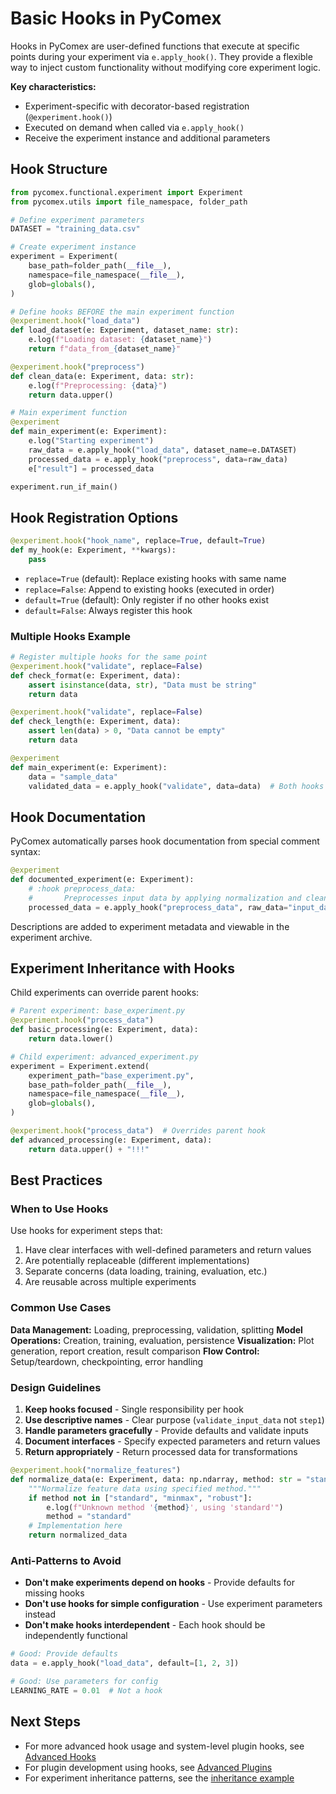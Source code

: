 # Basic Hooks in PyComex

Hooks in PyComex are user-defined functions that execute at specific points during your experiment via `e.apply_hook()`. They provide a flexible way to inject custom functionality without modifying core experiment logic.

**Key characteristics:**
- Experiment-specific with decorator-based registration (`@experiment.hook()`)
- Executed on demand when called via `e.apply_hook()`
- Receive the experiment instance and additional parameters

## Hook Structure

```python
from pycomex.functional.experiment import Experiment
from pycomex.utils import file_namespace, folder_path

# Define experiment parameters
DATASET = "training_data.csv"

# Create experiment instance
experiment = Experiment(
    base_path=folder_path(__file__),
    namespace=file_namespace(__file__),
    glob=globals(),
)

# Define hooks BEFORE the main experiment function
@experiment.hook("load_data")
def load_dataset(e: Experiment, dataset_name: str):
    e.log(f"Loading dataset: {dataset_name}")
    return f"data_from_{dataset_name}"

@experiment.hook("preprocess")
def clean_data(e: Experiment, data: str):
    e.log(f"Preprocessing: {data}")
    return data.upper()

# Main experiment function
@experiment
def main_experiment(e: Experiment):
    e.log("Starting experiment")
    raw_data = e.apply_hook("load_data", dataset_name=e.DATASET)
    processed_data = e.apply_hook("preprocess", data=raw_data)
    e["result"] = processed_data

experiment.run_if_main()
```

## Hook Registration Options

```python
@experiment.hook("hook_name", replace=True, default=True)
def my_hook(e: Experiment, **kwargs):
    pass
```

- `replace=True` (default): Replace existing hooks with same name
- `replace=False`: Append to existing hooks (executed in order)
- `default=True` (default): Only register if no other hooks exist
- `default=False`: Always register this hook

### Multiple Hooks Example

```python
# Register multiple hooks for the same point
@experiment.hook("validate", replace=False)
def check_format(e: Experiment, data):
    assert isinstance(data, str), "Data must be string"
    return data

@experiment.hook("validate", replace=False)
def check_length(e: Experiment, data):
    assert len(data) > 0, "Data cannot be empty"
    return data

@experiment
def main_experiment(e: Experiment):
    data = "sample_data"
    validated_data = e.apply_hook("validate", data=data)  # Both hooks execute
```


## Hook Documentation

PyComex automatically parses hook documentation from special comment syntax:

```python
@experiment
def documented_experiment(e: Experiment):
    # :hook preprocess_data:
    #       Preprocesses input data by applying normalization and cleaning.
    processed_data = e.apply_hook("preprocess_data", raw_data="input_data")
```

Descriptions are added to experiment metadata and viewable in the experiment archive.

## Experiment Inheritance with Hooks

Child experiments can override parent hooks:

```python
# Parent experiment: base_experiment.py
@experiment.hook("process_data")
def basic_processing(e: Experiment, data):
    return data.lower()

# Child experiment: advanced_experiment.py
experiment = Experiment.extend(
    experiment_path="base_experiment.py",
    base_path=folder_path(__file__),
    namespace=file_namespace(__file__),
    glob=globals(),
)

@experiment.hook("process_data")  # Overrides parent hook
def advanced_processing(e: Experiment, data):
    return data.upper() + "!!!"
```

## Best Practices

### When to Use Hooks

Use hooks for experiment steps that:
1. Have clear interfaces with well-defined parameters and return values
2. Are potentially replaceable (different implementations)
3. Separate concerns (data loading, training, evaluation, etc.)
4. Are reusable across multiple experiments

### Common Use Cases

**Data Management:** Loading, preprocessing, validation, splitting
**Model Operations:** Creation, training, evaluation, persistence
**Visualization:** Plot generation, report creation, result comparison
**Flow Control:** Setup/teardown, checkpointing, error handling

### Design Guidelines

1. **Keep hooks focused** - Single responsibility per hook
2. **Use descriptive names** - Clear purpose (`validate_input_data` not `step1`)
3. **Handle parameters gracefully** - Provide defaults and validate inputs
4. **Document interfaces** - Specify expected parameters and return values
5. **Return appropriately** - Return processed data for transformations

```python
@experiment.hook("normalize_features")
def normalize_data(e: Experiment, data: np.ndarray, method: str = "standard"):
    """Normalize feature data using specified method."""
    if method not in ["standard", "minmax", "robust"]:
        e.log(f"Unknown method '{method}', using 'standard'")
        method = "standard"
    # Implementation here
    return normalized_data
```

### Anti-Patterns to Avoid

- **Don't make experiments depend on hooks** - Provide defaults for missing hooks
- **Don't use hooks for simple configuration** - Use experiment parameters instead
- **Don't make hooks interdependent** - Each hook should be independently functional

```python
# Good: Provide defaults
data = e.apply_hook("load_data", default=[1, 2, 3])

# Good: Use parameters for config
LEARNING_RATE = 0.01  # Not a hook
```

## Next Steps

- For more advanced hook usage and system-level plugin hooks, see [Advanced Hooks](advanced_hooks.md)
- For plugin development using hooks, see [Advanced Plugins](advanced_plugins.md)
- For experiment inheritance patterns, see the [inheritance example](../pycomex/examples/04_inheritance.py)